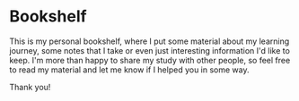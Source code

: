 # Bookshelf
This is my personal bookshelf, where I put some material about my learning journey, some notes that I take or even just interesting information I'd like to keep.
I'm more than happy to share my study with other people, so feel free to read my material and let me know if I helped you in some way.

Thank you!
